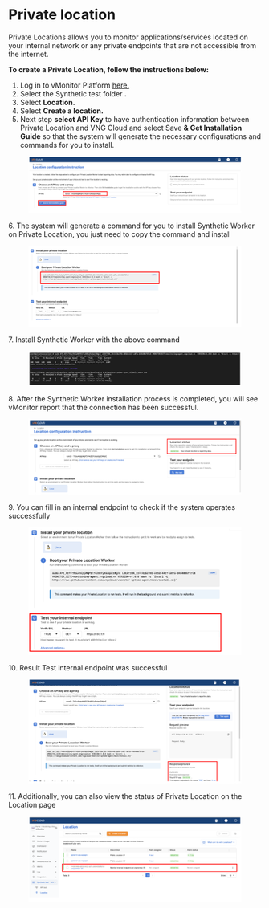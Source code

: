 # Private location

Private Locations allows you to monitor applications/services located on your internal network or any private endpoints that are not accessible from the internet.

**To create a Private Location, follow the instructions below:**

1. Log in to vMonitor Platform [here.](https://hcm-3.console.vngcloud.vn/vmonitor)
2. Select the Synthetic test folder **.**
3. Select **Location.**
4. Select **Create a location.**
5. Next step **select API Key** to have authentication information between Private Location and VNG Cloud and select Save **& Get Installation Guide** so that the system will generate the necessary configurations and commands for you to install.

<figure><img src="../../../../.gitbook/assets/image (22) (1) (1) (1) (1) (1) (1) (1).png" alt=""><figcaption></figcaption></figure>

6\. The system will generate a command for you to install Synthetic Worker on Private Location, you just need to copy the command and install

<figure><img src="../../../../.gitbook/assets/image (23) (1) (1) (1) (1) (1) (1) (1).png" alt=""><figcaption></figcaption></figure>

7\. Install Synthetic Worker with the above command

<figure><img src="../../../../.gitbook/assets/image (24) (1) (1) (1) (1) (1) (1) (1).png" alt=""><figcaption></figcaption></figure>

8\. After the Synthetic Worker installation process is completed, you will see vMonitor report that the connection has been successful.

<figure><img src="../../../../.gitbook/assets/image (25) (1) (1) (1) (1) (1) (1) (1).png" alt=""><figcaption></figcaption></figure>

9\. You can fill in an internal endpoint to check if the system operates successfully

<figure><img src="../../../../.gitbook/assets/image (26) (1) (1) (1) (1) (1) (1) (1).png" alt=""><figcaption></figcaption></figure>

10\. Result Test internal endpoint was successful

<figure><img src="../../../../.gitbook/assets/image (27) (1) (1) (1) (1) (1) (1) (1).png" alt=""><figcaption></figcaption></figure>

11\. Additionally, you can also view the status of Private Location on the Location page

<figure><img src="../../../../.gitbook/assets/image (28) (1) (1) (1) (1) (1) (1) (1).png" alt=""><figcaption></figcaption></figure>
